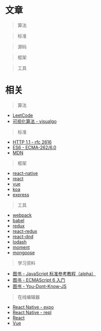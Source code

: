# 文章

> 算法

> 标准

> 源码

> 框架

> 工具

# 相关

> 算法

* [LeetCode](https://leetcode.com/)
* [可视化算法 - visualgo](https://visualgo.net/zh)

> 标准

* [HTTP 1.1 - rfc 2616](https://tools.ietf.org/html/rfc2616)
* [ES6 - ECMA-262/6.0](https://www.ecma-international.org/ecma-262/6.0/)
* [MDN](https://developer.mozilla.org/zh-CN/)

> 框架

* [react-native](https://github.com/facebook/react-native)
* [react](https://github.com/facebook/react)
* [vue](https://github.com/vuejs/vue)
* [koa](https://github.com/koajs/koa)
* [express](https://github.com/expressjs/express)

> 工具

* [webpack](https://github.com/webpack/webpack)
* [babel](https://github.com/babel/babel)
* [redux](https://github.com/reduxjs/redux)
* [react-redux](https://github.com/reduxjs/react-redux)
* [react-dnd](https://github.com/react-dnd/react-dnd)
* [lodash](https://github.com/lodash/lodash)
* [moment](https://github.com/moment/moment)
* [mongoose](https://github.com/Automattic/mongoose)

> 学习资料

* [图书 - JavaScript 标准参考教程（alpha）](https://javascript.ruanyifeng.com/)
* [图书 - ECMAScript 6 入门](http://es6.ruanyifeng.com/)
* [图书 - You-Dont-Know-JS](https://github.com/getify/You-Dont-Know-JS)

> 在线编辑器

* [React Native - expo](https://snack.expo.io/)
* [React Native - repl](https://repl.it/repls/GrandWideeyedDisc)
* [React](https://codesandbox.io/s/new)
* [Vue](https://codesandbox.io/s/vue)
